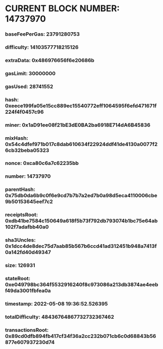# CURRENT BLOCK NUMBER: 14737970

### baseFeePerGas: 23791280753
### difficulty: 14103577718215126
### extraData: 0x486976656f6e20686b
### gasLimit: 30000000
### gasUsed: 28741552
### hash: 0xeece199fa05e15cc889ec15540772eff1064595f6efd471671f224f4f0457c96
### miner: 0x1aD91ee08f21bE3dE0BA2ba6918E714dA6B45836
### mixHash: 0x54c4dfef971b017c8dab610634f22924ddf41de4130a0077f26cb32beba05323
### nonce: 0xca80c6a7c62235bb
### number: 14737970
### parentHash: 0x75db0da6b9c0f6e9cd7b7b7a2ed7b0a98d5eca4110006cbe9b50153645eef7c2
### receiptsRoot: 0xdb41be7584c150649a618f5b73f792db793074b1bc75e64ab102f7adafbb40a0
### sha3Uncles: 0x1dcc4de8dec75d7aab85b567b6ccd41ad312451b948a7413f0a142fd40d49347
### size: 126931
### stateRoot: 0xe049798bc364f5532916240f8c973086a213db3874ae4eebf49da3001fbfea0a
### timestamp: 2022-05-08 19:36:52.526395
### totalDifficulty: 48436764867732732367462
### transactionsRoot: 0x89cd0dfb894fb417cf34f36a2cc232b071cb6c0d68843b56877e607937230d74
